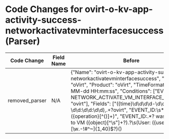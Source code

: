 # Code Changes for ovirt-o-kv-app-activity-success-networkactivatevminterfacesuccess (Parser)

| Code Change | Field Name | Before | After |
|-------------|------------|--------|-------|
| removed_parser | N/A | {"Name": "ovirt-o-kv-app-activity-success-networkactivatevminterfacesuccess", "Vendor": "oVirt", "Product": "oVirt", "TimeFormat": "yyyy-MM-dd HH:mm:ss", "Conditions": ["EVENT_ID: NETWORK_ACTIVATE_VM_INTERFACE_SUCCESS", "ovirt"], "Fields": ["({time}\d\d\d\d-\d\d-\d\d \d\d:\d\d:\d\d),.+?ovirt", "EVENT_ID:\s*({operation}[^\(\)]+)", "EVENT_ID:.*? was plugged to VM ({object}[^\s\"]+?)\.?\s\(User: ({user}[\w\.\-\!\#\^\~]{1,40}\$?)(\)|\s|\.\s|\.$)", "({app}ovirt)"], "ParserVersion": "v1.0.0"} | N/A |